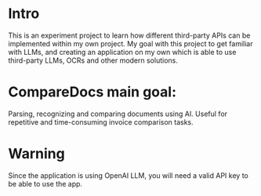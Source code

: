# Intro
This is an experiment project to learn how different third-party APIs can be implemented within my own project. My goal with this project to get familiar with LLMs, and creating an application on my own which is able to use third-party LLMs, OCRs and other modern solutions.

# CompareDocs main goal:
Parsing, recognizing and comparing documents using AI. Useful for repetitive and time-consuming invoice comparison tasks.

# Warning
Since the application is using OpenAI LLM, you will need a valid API key to be able to use the app.
